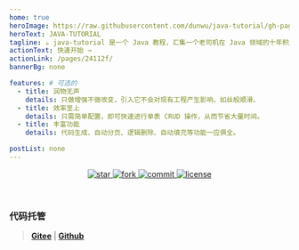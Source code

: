 ```yaml
---
home: true
heroImage: https://raw.githubusercontent.com/dunwu/java-tutorial/gh-pages/img/dunwu-logo.png
heroText: JAVA-TUTORIAL
tagline: ☕ java-tutorial 是一个 Java 教程，汇集一个老司机在 Java 领域的十年积累。
actionText: 快速开始 →
actionLink: /pages/24112f/
bannerBg: none

features: # 可选的
  - title: 润物无声
    details: 只做增强不做改变，引入它不会对现有工程产生影响，如丝般顺滑。
  - title: 效率至上
    details: 只需简单配置，即可快速进行单表 CRUD 操作，从而节省大量时间。
  - title: 丰富功能
    details: 代码生成、自动分页、逻辑删除、自动填充等功能一应俱全。

postList: none
---
```


<p align="center">
  <a href="https://github.com/dunwu/java-tutorial" target="_blank">
    <img alt="star" class="no-zoom" src="https://img.shields.io/github/stars/dunwu/java-tutorial">
  </a>

  <a href="https://github.com/dunwu/java-tutorial" target="_blank">
    <img alt="fork" class="no-zoom" src="https://img.shields.io/github/forks/dunwu/java-tutorial">
  </a>

  <a href="https://github.com/dunwu/java-tutorial/commits/master" target="_blank">
    <img alt="commit" class="no-zoom" src="https://img.shields.io/github/commit-activity/y/dunwu/java-tutorial">
  </a>

  <a href="https://www.apache.org/licenses/LICENSE-2.0" target="_blank">
    <img alt="license" class="no-zoom" src="https://badgen.net/github/license/dunwu/java-tutorial">
  </a>
</p>

<br/>

### 代码托管

> **[Gitee](https://gitee.com/dunwu/java-tutorial)** | **[Github](https://github.com/dunwu/java-tutorial)**

<script>
export default {
  mounted () {
    var xmlHttp = new XMLHttpRequest()
    xmlHttp.open("GET", "https://img.shields.io/maven-central/v/com.dunwu/java-tutorial.json", false)
    xmlHttp.send(null)
    var mpVersion = JSON.parse(xmlHttp.responseText).value.replace('v', '')
    var codeNodeList = document.querySelectorAll('code')
    for (var i = 0; i < codeNodeList.length; i++) {
        codeNodeList[i].innerHTML = codeNodeList[i].innerHTML.replace('latest-version', mpVersion)
    }
  }
}
</script>
